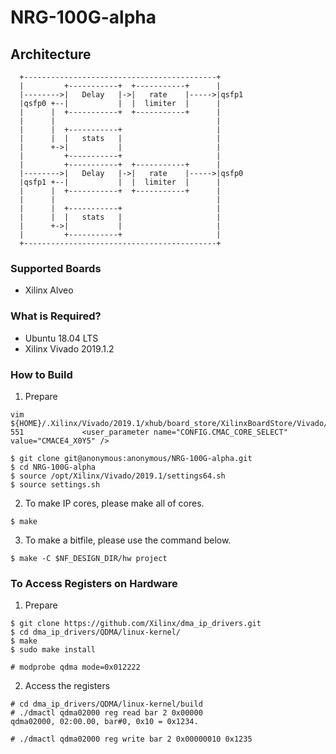# NRG-100G-alpha

## Architecture
```
  +-------------------------------------------+
  |         +-----------+  +-----------+      |
  |-------->|   Delay   |->|   rate    |----->|qsfp1
  |qsfp0 +--|           |  |  limiter  |      |
  |      |  +-----------+  +-----------+      |       
  |      |                                    |
  |      |  +-----------+                     |
  |      |  |   stats   |                     |
  |      +->|           |                     |
  |         +-----------+                     |
  |         +-----------+  +-----------+      | 		
  |-------->|   Delay   |->|   rate    |----->|qsfp0 		
  |qsfp1 +--|           |  |  limiter  |      |
  |      |  +-----------+  +-----------+      | 
  |      |                                    |
  |      |  +-----------+                     |
  |      |  |   stats   |                     |
  |      +->|           |                     |
  |         +-----------+                     |
  +-------------------------------------------+

```

### Supported Boards
 - Xilinx Alveo

### What is Required?
 - Ubuntu 18.04 LTS
 - Xilinx Vivado 2019.1.2

### How to Build
1) Prepare
```
vim ${HOME}/.Xilinx/Vivado/2019.1/xhub/board_store/XilinxBoardStore/Vivado/2019.1/boards/Xilinx/au280/production/1.0/1.0/preset.xml 
551             <user_parameter name="CONFIG.CMAC_CORE_SELECT" value="CMACE4_X0Y5" />
```

```
$ git clone git@anonymous:anonymous/NRG-100G-alpha.git
$ cd NRG-100G-alpha
$ source /opt/Xilinx/Vivado/2019.1/settings64.sh
$ source settings.sh
```

2) To make IP cores, please make all of cores.
```
$ make
```
3) To make a bitfile, please use the command below.
```
$ make -C $NF_DESIGN_DIR/hw project
```
 
### To Access Registers on Hardware

1) Prepare
```
$ git clone https://github.com/Xilinx/dma_ip_drivers.git
$ cd dma_ip_drivers/QDMA/linux-kernel/
$ make
$ sudo make install

# modprobe qdma mode=0x012222
```

2) Access the registers
```
# cd dma_ip_drivers/QDMA/linux-kernel/build
# ./dmactl qdma02000 reg read bar 2 0x00000
qdma02000, 02:00.00, bar#0, 0x10 = 0x1234.
```
```
# ./dmactl qdma02000 reg write bar 2 0x00000010 0x1235
```
